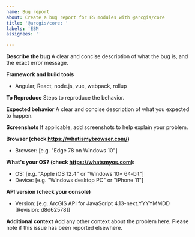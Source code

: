 ```yaml
---
name: Bug report
about: Create a bug report for ES modules with @arcgis/core
title: '@arcgis/core: '
labels: 'ESM'
assignees: ''

---
```


<!--
STEP 1: Are you in the right place?

- General questions about ArcGIS API for JavaScript? See https://developers.arcgis.com/javascript/support/

- Is this a bug specifically for ES modules @arcgis/core, and cannot be reproduced with CDN (hosted version)? 
  Then you're in the right place, please delete this comment and file an issue right here!
-->

**Describe the bug**
A clear and concise description of what the bug is, and the exact error message.

**Framework and build tools** 
 - Angular, React, node.js, vue, webpack, rollup

**To Reproduce**
Steps to reproduce the behavior.

**Expected behavior**
A clear and concise description of what you expected to happen.

**Screenshots**
If applicable, add screenshots to help explain your problem.

**Browser (check https://whatismybrowser.com/)** 
 - Browser: [e.g. "Edge 78 on Windows 10"]
 
**What's your OS? (check https://whatsmyos.com):**
 - OS: [e.g. "Apple iOS 12.4" or "Windows 10* 64-bit"]
 - Device: [e.g. "Windows desktop PC" or "iPhone 11"]

**API version (check your console)**
 - Version: [e.g. ArcGIS API for JavaScript 4.13-next.YYYYMMDD [Revision: d8d62578]]

**Additional context**
Add any other context about the problem here. Please note if this issue has been reported elsewhere.
